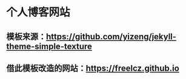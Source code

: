 # 个人博客网站

## 模板来源：https://github.com/yizeng/jekyll-theme-simple-texture

## 借此模板改造的网站：https://freelcz.github.io

